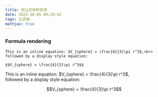 ```yaml
---
title: 对公式块的支持
date: 2023-10-05 09:29:43
tags: 公式块
mathjax: true
---
```


### Formula rendering

```
This is an inline equation: $V_{sphere} = \frac{4}{3}\pi r^3$,<br>
followed by a display style equation:

$$V_{sphere} = \frac{4}{3}\pi r^3$$
```

This is an inline equation: $V_{sphere} = \frac{4}{3}\pi r^3$,<br>
followed by a display style equation:

$$V_{sphere} = \frac{4}{3}\pi r^3$$
